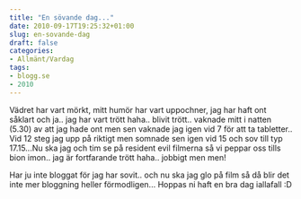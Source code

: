 ```yaml
---
title: "En sövande dag..."
date: 2010-09-17T19:25:32+01:00
slug: en-sovande-dag
draft: false
categories:
- Allmänt/Vardag
tags:
- blogg.se
- 2010
---
```

Vädret har vart mörkt, mitt humör har vart uppochner, jag har haft ont såklart och ja.. jag har vart trött haha.. blivit trött.. vaknade mitt i natten (5.30) av att jag hade ont men sen vaknade jag igen vid 7 för att ta tabletter.. Vid 12 steg jag upp på riktigt men somnade sen igen vid 15 och sov till typ 17.15...Nu ska jag och tim se på resident evil filmerna så vi peppar oss tills bion imon.. jag är fortfarande trött haha.. jobbigt men men!  
  
Har ju inte bloggat för jag har sovit.. och nu ska jag glo på film så då blir det inte mer bloggning heller förmodligen... Hoppas ni haft en bra dag iallafall :D